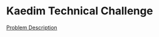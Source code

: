 # Kaedim Technical Challenge

[Problem Description](https://docs.google.com/document/d/1X5Dc28Mw1cgbtEwQ6RxBRF_MR0v1E-peiug-y3B-GhY/edit)